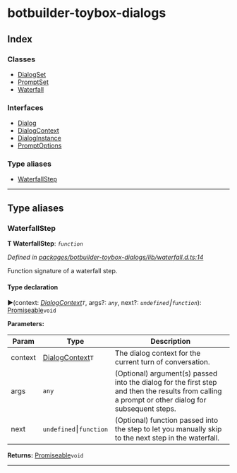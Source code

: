 


#  botbuilder-toybox-dialogs


## Index

### Classes

* [DialogSet](classes/botbuilder_toybox_dialogs.dialogset.md)
* [PromptSet](classes/botbuilder_toybox_dialogs.promptset.md)
* [Waterfall](classes/botbuilder_toybox_dialogs.waterfall.md)


### Interfaces

* [Dialog](interfaces/botbuilder_toybox_dialogs.dialog.md)
* [DialogContext](interfaces/botbuilder_toybox_dialogs.dialogcontext.md)
* [DialogInstance](interfaces/botbuilder_toybox_dialogs.dialoginstance.md)
* [PromptOptions](interfaces/botbuilder_toybox_dialogs.promptoptions.md)


### Type aliases

* [WaterfallStep](#waterfallstep)



---
## Type aliases
<a id="waterfallstep"></a>

###  WaterfallStep

**Τ WaterfallStep**:  *`function`* 

*Defined in [packages/botbuilder-toybox-dialogs/lib/waterfall.d.ts:14](https://github.com/Stevenic/botbuilder-toybox/blob/ef10ea3/packages/botbuilder-toybox-dialogs/lib/waterfall.d.ts#L14)*



Function signature of a waterfall step.

#### Type declaration
►(context: *[DialogContext](interfaces/botbuilder_toybox_dialogs.dialogcontext.md)`T`*, args?: *`any`*, next?: *`undefined`⎮`function`*): [Promiseable]()`void`



**Parameters:**

| Param | Type | Description |
| ------ | ------ | ------ |
| context | [DialogContext](interfaces/botbuilder_toybox_dialogs.dialogcontext.md)`T`   |  The dialog context for the current turn of conversation. |
| args | `any`   |  (Optional) argument(s) passed into the dialog for the first step and then the results from calling a prompt or other dialog for subsequent steps. |
| next | `undefined`⎮`function`   |  (Optional) function passed into the step to let you manually skip to the next step in the waterfall. |





**Returns:** [Promiseable]()`void`






___


